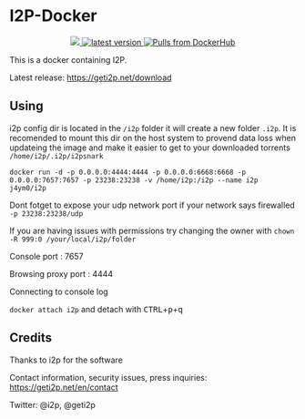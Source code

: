 # I2P-Docker

<p align="center">
  <a href="https://hub.docker.com/r/j4ym0/i2p">
    <img src="https://images.microbadger.com/badges/image/j4ym0/i2p.svg">
  </a>
  <a href="https://github.com/j4ym0/i2p-docker/releases">
    <img alt="latest version" src="https://img.shields.io/github/v/tag/j4ym0/i2p-docker.svg" />
  </a>
  <a href="https://hub.docker.com/r/j4ym0/i2p">
    <img alt="Pulls from DockerHub" src="https://img.shields.io/docker/pulls/j4ym0/i2p.svg?style=flat-square" />
  </a>
</p>

This is a docker containing I2P.

Latest release: https://geti2p.net/download

## Using

i2p config dir is located in the `/i2p` folder it will create a new folder `.i2p`. It is recomended to mount this dir on the host system to provend data loss when updateing the image and make it easier to get to your downloaded torrents `/home/i2p/.i2p/i2psnark`

`docker run -d -p 0.0.0.0:4444:4444 -p 0.0.0.0:6668:6668 -p 0.0.0.0:7657:7657 -p 23238:23238 -v /home/i2p:/i2p --name i2p j4ym0/i2p`

Dont fotget to expose your udp network port if your network says firewalled `-p 23238:23238/udp`

If you are having issues with permissions try changing the owner with `chown -R 999:0 /your/local/i2p/folder`


Console port : 7657

Browsing proxy port : 4444

Connecting to console log

`docker attach i2p` and detach with <kbd>CTRL</kbd>+<kbd>p</kbd>+<kbd>q</kbd>

## Credits

Thanks to i2p for the software

Contact information, security issues, press inquiries: https://geti2p.net/en/contact

Twitter: @i2p, @geti2p
